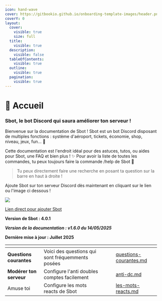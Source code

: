 ```yaml
---
icon: hand-wave
cover: https://gitbookio.github.io/onboarding-template-images/header.png
coverY: 0
layout:
  cover:
    visible: true
    size: full
  title:
    visible: true
  description:
    visible: false
  tableOfContents:
    visible: true
  outline:
    visible: true
  pagination:
    visible: true
---
```


# 🤖 Accueil

### **Sbot**, le bot Discord qui saura améliorer ton serveur ! <a href="#sbot-le-bot-discord-qui-saura-ameliorer-ton-serveur" id="sbot-le-bot-discord-qui-saura-ameliorer-ton-serveur"></a>

Bienvenue sur la documentation de Sbot ! Sbot est un bot Discord disposant de multiples fonctions : système d'aéroport, tickets, économie, shop, niveau, jeux, fun... 🚀

Cette documentation est l'endroit idéal pour des astuces, tutos, ou aides pour Sbot, une FAQ et bien plus ! ✨ Pour avoir la liste de toutes les commandes, tu peux toujours faire la commande /help de Sbot 🤖

> Tu peux directement faire une recherche en posant ta question sur la barre en haut à droite !

Ajoute Sbot sur ton serveur Discord dès maintenant en cliquant sur le lien ou l'image ci dessous !

[![](https://sbot.gitbook.io/\~gitbook/image?url=url)](https://top.gg/bot/988866995393024040)

[Lien direct pour ajouter Sbot](https://discord.com/api/oauth2/authorize?client\_id=988866995393024040\&permissions=1618400898160\&scope=applications.commands%20bot)

**Version de Sbot : 4.0.1**

_**Version de la documentation : v1.6.0 du 14/05/2025**_

**Dernière mise à jour : Juillet 2025**

<table data-view="cards"><thead><tr><th></th><th></th><th data-hidden data-card-cover data-type="files"></th><th data-hidden></th><th data-hidden data-card-target data-type="content-ref"></th></tr></thead><tbody><tr><td><strong>Questions courantes</strong></td><td>Voici des questions qui sont fréquemments posées</td><td></td><td></td><td><a href="faq/questions-courantes.md">questions-courantes.md</a></td></tr><tr><td><strong>Modérer ton serveur</strong></td><td>Configure l'anti doubles comptes facilement</td><td></td><td></td><td><a href="tutos/moderation/anti-dc.md">anti-dc.md</a></td></tr><tr><td>Amuse toi</td><td>Configure les mots reacts de Sbot</td><td></td><td></td><td><a href="tutos/les-mots-reacts.md">les-mots-reacts.md</a></td></tr></tbody></table>
